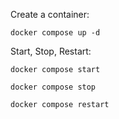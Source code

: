 Create a container:

```terminal
docker compose up -d
```

Start, Stop, Restart:
```
docker compose start

docker compose stop

docker compose restart

```
